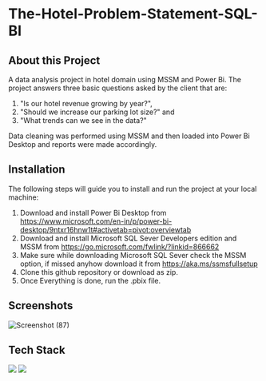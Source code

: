 
# The-Hotel-Problem-Statement-SQL-BI


## About this Project

A data analysis project in hotel domain using MSSM and Power Bi. The
project answers three basic questions asked by the client that are:

1. "Is our hotel revenue growing by year?",
2.  "Should we increase our parking lot size?" and 
3. "What trends can we see in the data?" 

Data cleaning was performed using MSSM and then loaded into Power Bi Desktop and reports
were made accordingly.
## Installation

The following steps will guide you to install and run the project at your local machine:

1. Download and install Power Bi Desktop from https://www.microsoft.com/en-in/p/power-bi-desktop/9ntxr16hnw1t#activetab=pivot:overviewtab
2. Download and install Microsoft SQL Sever Developers edition and MSSM from https://go.microsoft.com/fwlink/?linkid=866662
3. Make sure while downloading Microsoft SQL Sever check the MSSM option, if missed anyhow download it from https://aka.ms/ssmsfullsetup
4. Clone this github repository or download as zip.
5. Once Everything is done, run the .pbix file. 
## Screenshots
![Screenshot (87)](https://user-images.githubusercontent.com/75041273/126884243-65401bdf-ef40-4b97-a8fe-c0dc5a53d218.png)
## Tech Stack

<img src="https://img.shields.io/badge/Microsoft%20SQL%20Sever-CC2927?style=for-the-badge&logo=microsoft%20sql%20server&logoColor=white" /> <img src="https://img.shields.io/badge/PowerBI-F2C811?style=for-the-badge&logo=Power%20BI&logoColor=black"/> 
  
